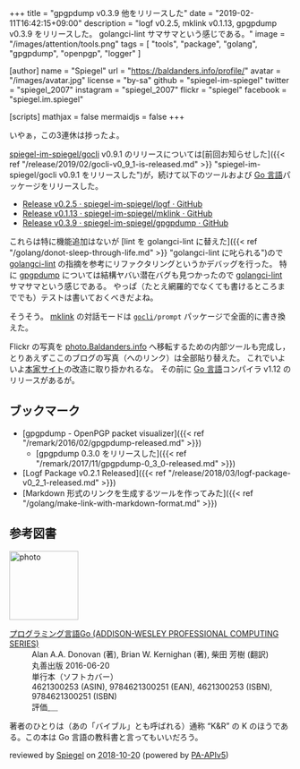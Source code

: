 +++
title = "gpgpdump v0.3.9 他をリリースした"
date = "2019-02-11T16:42:15+09:00"
description = "logf v0.2.5, mklink v0.1.13, gpgpdump v0.3.9 をリリースした。 golangci-lint サマサマという感じである。"
image = "/images/attention/tools.png"
tags  = [ "tools", "package", "golang", "gpgpdump", "openpgp", "logger" ]

[author]
  name      = "Spiegel"
  url       = "https://baldanders.info/profile/"
  avatar    = "/images/avatar.jpg"
  license   = "by-sa"
  github    = "spiegel-im-spiegel"
  twitter   = "spiegel_2007"
  instagram = "spiegel_2007"
  flickr    = "spiegel"
  facebook  = "spiegel.im.spiegel"

[scripts]
  mathjax = false
  mermaidjs = false
+++

いやぁ，この3連休は捗ったよ。

[spiegel-im-spiegel/gocli] v0.9.1 のリリースについては[前回お知らせした]({{< ref "/release/2019/02/gocli-v0_9_1-is-released.md" >}} "spiegel-im-spiegel/gocli v0.9.1 をリリースした")が，続けて以下のツールおよび [Go 言語]パッケージをリリースした。

- [Release v0.2.5 · spiegel-im-spiegel/logf · GitHub](https://github.com/spiegel-im-spiegel/logf/releases/tag/v0.2.5)
- [Release v0.1.13 · spiegel-im-spiegel/mklink · GitHub](https://github.com/spiegel-im-spiegel/mklink/releases/tag/v0.1.13)
- [Release v0.3.9 · spiegel-im-spiegel/gpgpdump · GitHub](https://github.com/spiegel-im-spiegel/gpgpdump/releases/tag/v0.3.9)

これらは特に機能追加はないが [lint を golangci-lint に替えた]({{< ref "/golang/donot-sleep-through-life.md" >}} "golangci-lint に叱られる")ので [golangci-lint] の指摘を参考にリファクタリングというかデバッグを行った。
特に [gpgpdump] については結構ヤバい潜在バグも見つかったので [golangci-lint] サマサマという感じである。
やっぱ（たとえ網羅的でなくても書けるところまででも）テストは書いておくべきだよね。

そうそう。
[mklink] の対話モードは [`gocli`]`/prompt` パッケージで全面的に書き換えた。

Flickr の写真を [photo.Baldanders.info](https://photo.baldanders.info/) へ移転するための内部ツールも完成し，とりあえずここのブログの写真（へのリンク）は全部貼り替えた。
これでいよいよ[本家サイト](https://baldanders.info/ "Baldanders.info")の改造に取り掛かれるな。
その前に [Go 言語]コンパイラ v1.12 のリリースがあるが。

## ブックマーク

- [gpgpdump - OpenPGP packet visualizer]({{< ref "/remark/2016/02/gpgpdump-released.md" >}})
    - [gpgpdump 0.3.0 をリリースした]({{< ref "/remark/2017/11/gpgpdump-0_3_0-released.md" >}})
- [Logf Package v0.2.1 Released]({{< ref "/release/2018/03/logf-package-v0_2_1-released.md" >}})
- [Markdown 形式のリンクを生成するツールを作ってみた]({{< ref "/golang/make-link-with-markdown-format.md" >}})

[Go 言語]: https://golang.org/ "The Go Programming Language"
[golangci-lint]: https://github.com/golangci/golangci-lint "golangci/golangci-lint: Linters Runner for Go. 5x faster than gometalinter. Nice colored output. Can report only new issues. Fewer false-positives. Yaml/toml config."
[spiegel-im-spiegel/gocli]: https://github.com/spiegel-im-spiegel/gocli "spiegel-im-spiegel/gocli: Minimal Packages for Command-Line Interface"
[`gocli`]: https://github.com/spiegel-im-spiegel/gocli "spiegel-im-spiegel/gocli: Minimal Packages for Command-Line Interface"
[gpgpdump]: https://github.com/spiegel-im-spiegel/gpgpdump "spiegel-im-spiegel/gpgpdump: OpenPGP packet visualizer"
[mklink]: https://github.com/spiegel-im-spiegel/mklink "spiegel-im-spiegel/mklink: Make Link with Markdown Format"

## 参考図書

<div class="hreview">
  <div class="photo"><a class="item url" href="https://www.amazon.co.jp/dp/4621300253?tag=baldandersinf-22&linkCode=ogi&th=1&psc=1"><img src="https://m.media-amazon.com/images/I/41meaSLNFfL._SL160_.jpg" width="123" alt="photo"></a></div>
  <dl class="fn">
    <dt><a href="https://www.amazon.co.jp/dp/4621300253?tag=baldandersinf-22&linkCode=ogi&th=1&psc=1">プログラミング言語Go (ADDISON-WESLEY PROFESSIONAL COMPUTING SERIES)</a></dt>
    <dd>Alan A.A. Donovan (著), Brian W. Kernighan (著), 柴田 芳樹 (翻訳)</dd>
    <dd>丸善出版 2016-06-20</dd>
    <dd>単行本（ソフトカバー）</dd>
    <dd>4621300253 (ASIN), 9784621300251 (EAN), 4621300253 (ISBN), 9784621300251 (ISBN)</dd>
    <dd>評価<abbr class="rating fa-sm" title="5">&nbsp;<i class="fas fa-star"></i>&nbsp;<i class="fas fa-star"></i>&nbsp;<i class="fas fa-star"></i>&nbsp;<i class="fas fa-star"></i>&nbsp;<i class="fas fa-star"></i></abbr></dd>
  </dl>
  <p class="description">著者のひとりは（あの「バイブル」とも呼ばれる）通称 “K&amp;R” の K のほうである。この本は Go 言語の教科書と言ってもいいだろう。</p>
  <p class="powered-by">reviewed by <a href='#maker' class='reviewer'>Spiegel</a> on <abbr class="dtreviewed" title="2018-10-20">2018-10-20</abbr> (powered by <a href="https://affiliate.amazon.co.jp/assoc_credentials/home">PA-APIv5</a>)</p>
</div>
